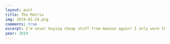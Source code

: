 ```yaml
---
layout: post
title: The Matrix
img: 2019-01-24.png
comments: true
excerpt: I'm never buying cheap stuff from Amazon again! I only wore that skirt and those leggings once.
year: 2019
---
```

